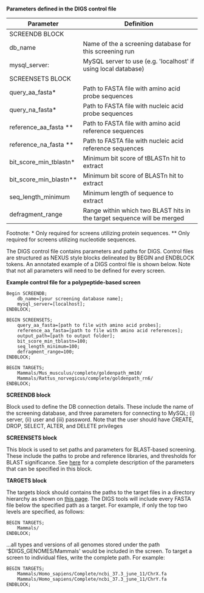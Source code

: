 **Parameters defined in the DIGS control file**

| Parameter | Definition |
|---|---|
| SCREENDB BLOCK |  |
| db_name | Name of the a screening database for this screening run |
| mysql_server: | MySQL server to use (e.g. 'localhost' if using local database) |
| SCREENSETS BLOCK |  |
| query_aa_fasta* | Path to FASTA file with amino acid probe sequences |
| query_na_fasta* | Path to FASTA file with nucleic acid probe sequences |
| reference_aa_fasta ** | Path to FASTA file with amino acid reference sequences |
| reference_na_fasta ** | Path to FASTA file with nucleic acid reference sequences |
| bit_score_min_tblastn* | Minimum bit score of tBLASTn hit to extract |
| bit_score_min_blastn** | Minimum bit score of BLASTn hit to extract |
| seq_length_minimum | Minimum length of sequence to extract |
| defragment_range| Range within which two BLAST hits in the target sequence will be merged  |

Footnote: * Only required for screens utilizing protein sequences. ** Only required for screens utilizing nucleotide sequences.

The DIGS control file contains parameters and paths for DIGS. Control files are structured as NEXUS style blocks  delineated by BEGIN and ENDBLOCK tokens. An annotated example of a DIGS control file is shown below.  Note that not all parameters will need to be defined for every screen. 

**Example control file for a polypeptide-based screen**

```
Begin SCREENDB;
    db_name=[your screening database name];
    mysql_server=[localhost];
ENDBLOCK;

BEGIN SCREENSETS;
    query_aa_fasta=[path to file with amino acid probes];
    reference_aa_fasta=[path to file with amino acid references];
    output_path=[path to output folder];
    bit_score_min_tblastn=100;
    seq_length_minimum=100;
    defragment_range=100;
ENDBLOCK;

BEGIN TARGETS;
    Mammals/Mus_musculus/complete/goldenpath_mm10/
    Mammals/Rattus_norvegicus/complete/goldenpath_rn6/
ENDBLOCK;
```

**SCREENDB block**

Block used to define the DB connection details. These include the name of the screening database, and three parameters for connecting to MySQL; (i) server, (ii) user and (iii) password. Note that the user should have CREATE, DROP, SELECT, ALTER, and DELETE privileges


**SCREENSETS block**

This block is used to set paths and parameters for BLAST-based screening. These include the paths to probe and reference libraries, and thresholds for BLAST significance. See [here](https://github.com/giffordlabcvr/DIGS-tool/wiki/Appendices) for a complete description of the parameters that can be specified in this block.

**TARGETS block**

The targets block should contains the paths to the target files in a directory hierarchy as shown on [this page](https://github.com/giffordlabcvr/DIGS-tool/wiki/Creating-a-target-genome-directory). The DIGS tools will include every FASTA file below the specified path as a target. For example, if only the top two levels are specified, as follows:

```
BEGIN TARGETS;
    Mammals/
ENDBLOCK;
```

...all types and versions of all genomes stored under the path '$DIGS_GENOMES/Mammals' would be included in the screen. To target a screen to individual files, write the complete path. For example:

```
BEGIN TARGETS;
    Mammals/Homo_sapiens/Complete/ncbi_37.3_june_11/ChrX.fa
    Mammals/Homo_sapiens/Complete/ncbi_37.3_june_11/ChrY.fa
ENDBLOCK;
```

